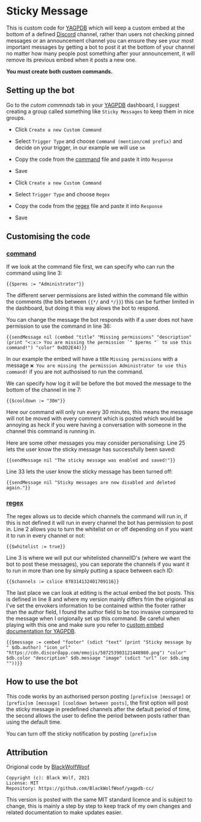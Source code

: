 
# Sticky Message
This is custom code for [YAGPDB](https://yagpdb.xyz/) which will keep a custom embed at the bottom of a defined [Discord](https://discord.com/) channel, rather than users not checking pinned messages or an announcement channel you can ensure they see your most important messages by getting a bot to post it at the bottom of your channel no matter how many people post something after your announcement, it will remove its previous embed when it posts a new one.

**You must create both custom commands.**

## Setting up the bot

Go to the *cutom commnads* tab in your [YAGPDB](https://yagpdb.xyz/) dashboard, I suggest creating a group called something like `Sticky Messages` to keep them in nice groups.
- Click `Create a new Custom Command`
- Select `Trigger Type` and choose `Command (mention/cmd prefix)` and decide on your trigger, in our example we will use `sm`
- Copy the code from the [command](https://github.com/CJ0206/yagpdb/blob/main/Sticky%20Message/command.lua) file and paste it into `Response`
- Save

- Click `Create a new Custom Command`
- Select `Trigger Type` and choose `Regex`
- Copy the code from the [regex](https://github.com/CJ0206/yagpdb/blob/main/Sticky%20Message/regex.lua) file and paste it into `Response`
- Save

## Customising the code
### [command](https://github.com/CJ0206/yagpdb/blob/main/Sticky%20Message/command.lua)
If we look at the command file first, we can specify who can run the command using line 3:
```
{{$perms := "Administrator"}}
```
The different server permissions are listed within the command file within the comments (the bits between `{{*/` and `*/}}`) this can be further limited in the dashboard, but doing it this way alows the bot to respond.

You can change the message the bot responds with if a user does not have permission to use the command in line 36: 
```
{{sendMessage nil (cembed "title" "Missing permissions" "description" (print "<:x:> You are missing the permission `" $perms "` to use this command!") "color" 0xDD2E44)}}
```
In our example the embed will have a title `Missing permissions` with a message `❌ You are missing the permission Administrator to use this command!` if you are not authosised to run the command.

We can specify how log it will be before the bot moved the message to the bottom of the channel in ine 7:

```
{{$cooldown := "30m"}}
```
Here our command will only run every 30 minutes, this means the message will not be moved with every comment which is posted which would be annoying as heck if you were having a conversation with someone in the channel this command is running in.

Here are some other messages you may consider personalising:
Line 25 lets the user know the sticky message has successfully been saved:
```
{{sendMessage nil "The sticky message was enabled and saved!"}}
```

Line 33 lets the user know the sticky message has been turned off:
```
{{sendMessage nil "Sticky messages are now disabled and deleted again."}}
```

### [regex](https://github.com/CJ0206/yagpdb/blob/main/Sticky%20Message/regex.lua)
The regex allows us to decide which channels the command will run in, if this is not defined it will run in every channel the bot has permission to post in. Line 2 allows you to turn the whitelist on or off depending on if you want it to run in every channel or not:
```
{{$whitelist := true}}
```

Line 3 is where we will put our whitelisted channelID's (where we want the bot to post these messages), you can seporate the channels if you want it to run in more than one by simply putting a space between each ID:
```
{{$channels := cslice 878314132401709116}}
```

The  last place we can look at editing is the actual embed the bot posts. This is defined in line 8 and where my version mainly differs frim the origional as I've set the envokers information to be contained within the footer rather than the author field, I found the author field to be too invasive compared to the message when I origionally set up this command. Be careful when playing with this one and make sure you refer to [custom embed documentation for YAGPDB](https://docs.yagpdb.xyz/others/custom-embeds).

```
{{$message := cembed "footer" (sdict "text" (print "Sticky message by " $db.author) "icon_url" "https://cdn.discordapp.com/emojis/587253903121448980.png") "color" $db.color "description" $db.message "image" (sdict "url" (or $db.img ""))}}

```

## How to use the bot
This code works by an authorised person posting `[prefix]sm [message]` or `[prefix]sm [message] [cooldown between posts]`, the first option will post the sticky message in predefined channels after the default period of time, the second allows the user to define the period between posts rather than using the default time.

You can turn off the sticky notification by posting `[prefix]sm`


## Attribution
Origional code by [BlackWolfWoof](hhttps://github.com/BlackWolfWoof/yagpdb-cc/tree/master/Sticky_Message/v2)

```
Copyright (c): Black Wolf, 2021
License: MIT
Repository: https://github.com/BlackWolfWoof/yagpdb-cc/
```

This version is posted with the same MIT standard licence and is subject to change, this is mainly a step by step to keep track of my own changes and related documentation to make updates easier.
